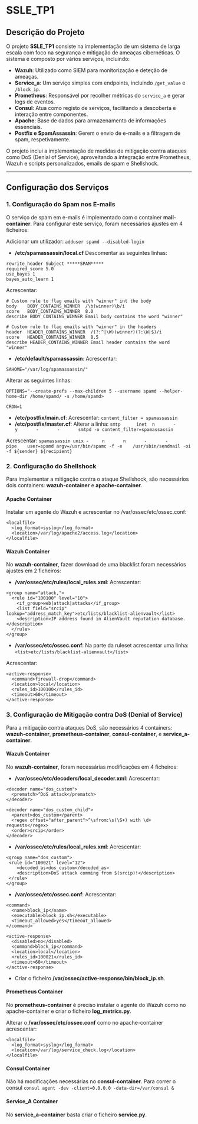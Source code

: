 # **SSLE_TP1**

## **Descrição do Projeto**
O projeto **SSLE_TP1** consiste na implementação de um sistema de larga escala com foco na segurança e mitigação de ameaças cibernéticas. O sistema é composto por vários serviços, incluindo:

- **Wazuh**: Utilizado como SIEM para monitorização e deteção de ameaças.
- **Service_a**: Um serviço simples com endpoints, incluindo `/get_value` e `/block_ip`.
- **Prometheus**: Responsável por recolher métricas do `service_a` e gerar logs de eventos.
- **Consul**: Atua como registo de serviços, facilitando a descoberta e interação entre componentes.
- **Apache**: Base de dados para armazenamento de informações essenciais.
- **Postfix e SpamAssassin**: Gerem o envio de e-mails e a filtragem de spam, respetivamente.

O projeto inclui a implementação de medidas de mitigação contra ataques como DoS (Denial of Service), aproveitando a integração entre Prometheus, Wazuh e scripts personalizados, emails de spam e Shellshock.

---

## **Configuração dos Serviços**

### **1. Configuração do Spam nos E-mails**
O serviço de spam em e-mails é implementado com o container **mail-container**. Para configurar este serviço, foram necessários ajustes em 4 ficheiros:

Adicionar um utilizador:
```adduser spamd --disabled-login```

- **/etc/spamassassin/local.cf**
Descomentar as seguintes linhas:
```
rewrite_header Subject *****SPAM*****
required_score 5.0
use_bayes 1
bayes_auto_learn 1
```
Acrescentar:
```
# Custom rule to flag emails with "winner" int the body
body    BODY_CONTAINS_WINNER  /\b(winner)\b/i
score   BODY_CONTAINS_WINNER  8.0
describe BODY_CONTAINS_WINNER Email body contains the word "winner"

# Custom rule to flag emails with "winner" in the headers
header  HEADER_CONTAINS_WINNER  /(?:^|\W)(winner)(?:\W|$)/i
score   HEADER_CONTAINS_WINNER  8.5
describe HEADER_CONTAINS_WINNER Email header contains the word "winner"
```
- **/etc/default/spamassassin**:
Acrescentar:
```
SAHOME="/var/log/spamassassin/"
```
Alterar as seguintes linhas:
```
OPTIONS="--create-prefs --max-children 5 --username spamd --helper-home-dir /home/spamd/ -s /home/spamd>

CRON=1
```
- **/etc/postfix/main.cf**:
Acrescentar:
```content_filter = spamassassin```
- **/etc/postfix/master.cf**:
Alterar a linha:
```smtp      inet  n       -       y       -       -       smtpd -o content_filter=spamassassin```

Acrescentar:
```spamassassin unix -     n       n       -       -       pipe    user=spamd argv=/usr/bin/spamc -f -e    /usr/sbin/sendmail -oi -f ${sender} ${recipient}```

### **2. Configuração do Shellshock**
Para implementar a mitigação contra o ataque Shellshock, são necessários dois containers: **wazuh-container** e **apache-container**.

#### **Apache Container**
Instalar um agente do Wazuh e acrescentar no /var/ossec/etc/ossec.conf:
```
<localfile>
  <log_format>syslog</log_format>
  <location>/var/log/apache2/access.log</location>
</localfile>
```

#### **Wazuh Container**
No **wazuh-container**, fazer download de uma blacklist foram necessários ajustes em 2 ficheiros:

- **/var/ossec/etc/rules/local_rules.xml**:
Acrescentar:
```
<group name="attack,">
  <rule id="100100" level="10">
    <if_group>web|attack|attacks</if_group>
    <list field="srcip" lookup="address_match_key">etc/lists/blacklist-alienvault</list>
    <description>IP address found in AlienVault reputation database.</description>
  </rule>
</group>
```

- **/var/ossec/etc/ossec.conf**:
Na parte da ruleset acrescentar uma linha:
```<list>etc/lists/blacklist-alienvault</list>```

Acrescentar:
```
<active-response>
  <command>firewall-drop</command>
  <location>local</location>
  <rules_id>100100</rules_id>
  <timeout>60</timeout>
</active-response>
```

### **3. Configuração de Mitigação contra DoS (Denial of Service)**
Para a mitigação contra ataques DoS, são necessários 4 containers: **wazuh-container**, **prometheus-container**, **consul-container**, e **service_a-container**.

#### **Wazuh Container**
No **wazuh-container**, foram necessárias modificações em 4 ficheiros:

- **/var/ossec/etc/decoders/local_decoder.xml**:
Acrescentar:
```
<decoder name="dos_custom">
  <prematch>^DoS attack</prematch>
</decoder>

<decoder name="dos_custom_child">
  <parent>dos_custom</parent>
  <regex offset="after_parent">^\sfrom:\s(\S+) with \d+ requests</regex>
  <order>srcip</order>
</decoder>
```
- **/var/ossec/etc/rules/local_rules.xml**:
Acrescentar:
```
<group name="dos_custom">
 <rule id="100021" level="12">
    <decoded_as>dos_custom</decoded_as>
    <description>DoS attack comming from $(srcip)!</description>
 </rule>
</group>
```
- **/var/ossec/etc/ossec.conf**:
Acrescentar:
```
<command>
  <name>block_ip</name>
  <executable>block_ip.sh</executable>
  <timeout_allowed>yes</timeout_allowed>
</command>

<active-response>
  <disabled>no</disabled>
  <command>block_ip</command>
  <location>local</location>
  <rules_id>100021</rules_id>
  <timeout>60</timeout>
</active-response>
```
- Criar o ficheiro **/var/ossec/active-response/bin/block_ip.sh**.

#### **Prometheus Container**
No **prometheus-container** é preciso instalar o agente do Wazuh como no apache-container e criar o ficheiro **log_metrics.py**.

Alterar o **/var/ossec/etc/ossec.conf** como no apache-container acrescentar:
```
<localfile>
  <log_format>syslog</log_format>
  <location>/var/log/service_check.log</location>
</localfile>
```

#### **Consul Container**
Não há modificações necessárias no **consul-container**.
Para correr o consul ```consul agent -dev -client=0.0.0.0 -data-dir=/var/consul &```

#### **Service_A Container**
No **service_a-container** basta criar o ficheiro **service.py**.